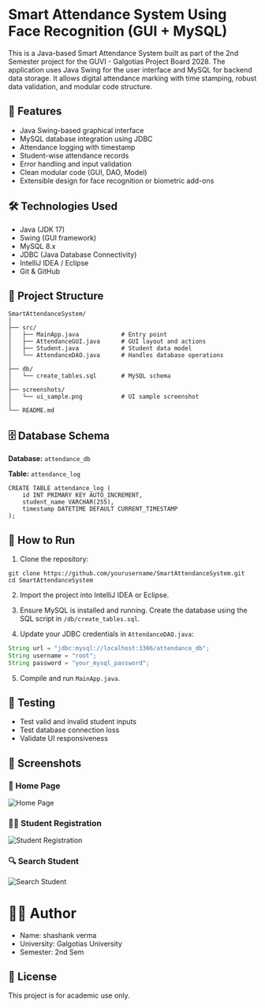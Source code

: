 
# Smart Attendance System Using Face Recognition (GUI + MySQL)

This is a Java-based Smart Attendance System built as part of the 2nd Semester project for the GUVI - Galgotias Project Board 2028. The application uses Java Swing for the user interface and MySQL for backend data storage. It allows digital attendance marking with time stamping, robust data validation, and modular code structure.

## 📌 Features
- Java Swing-based graphical interface
- MySQL database integration using JDBC
- Attendance logging with timestamp
- Student-wise attendance records
- Error handling and input validation
- Clean modular code (GUI, DAO, Model)
- Extensible design for face recognition or biometric add-ons

## 🛠 Technologies Used
- Java (JDK 17)
- Swing (GUI framework)
- MySQL 8.x
- JDBC (Java Database Connectivity)
- IntelliJ IDEA / Eclipse
- Git & GitHub

## 🧱 Project Structure
```
SmartAttendanceSystem/
│
├── src/
│   ├── MainApp.java            # Entry point
│   ├── AttendanceGUI.java      # GUI layout and actions
│   ├── Student.java            # Student data model
│   └── AttendanceDAO.java      # Handles database operations
│
├── db/
│   └── create_tables.sql       # MySQL schema
│
├── screenshots/
│   └── ui_sample.png           # UI sample screenshot
│
└── README.md
```

## 🗄️ Database Schema
**Database:** `attendance_db`

**Table:** `attendance_log`
```
CREATE TABLE attendance_log (
    id INT PRIMARY KEY AUTO_INCREMENT,
    student_name VARCHAR(255),
    timestamp DATETIME DEFAULT CURRENT_TIMESTAMP
);
```

## 🚀 How to Run
1. Clone the repository:
```
git clone https://github.com/yourusername/SmartAttendanceSystem.git
cd SmartAttendanceSystem
```

2. Import the project into IntelliJ IDEA or Eclipse.

3. Ensure MySQL is installed and running. Create the database using the SQL script in `/db/create_tables.sql`.

4. Update your JDBC credentials in `AttendanceDAO.java`:
```java
String url = "jdbc:mysql://localhost:3306/attendance_db";
String username = "root";
String password = "your_mysql_password";
```

5. Compile and run `MainApp.java`.

## 🧪 Testing
- Test valid and invalid student inputs
- Test database connection loss
- Validate UI responsiveness

## 📸 Screenshots

### 🎯 Home Page
![Home Page](https://github.com/user-attachments/assets/2c2b4220-9ac7-4b70-b8cd-c19ac8b833e2
)
### 🧑‍🎓 Student Registration
![Student Registration](https://github.com/user-attachments/assets/5e1b3c7d-63d9-465c-bf38-e9ccb5cee8d0,https://github.com/user-attachments/assets/f711cd56-9c52-4113-b333-b0794b5448e8)

### 🔍 Search Student
![Search Student](https://github.com/user-attachments/assets/628dfa73-a459-45da-88a8-924ad98a9349)
# 👨‍💻 Author
- Name: shashank verma
- University: Galgotias University
- Semester: 2nd Sem

## 📎 License
This project is for academic use only.
